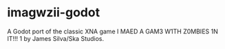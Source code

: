 # imagwzii-godot
A Godot port of the classic XNA game I MAED A GAM3 W1TH Z0MBIES 1N IT!!! 1 by James Silva/Ska Studios.
